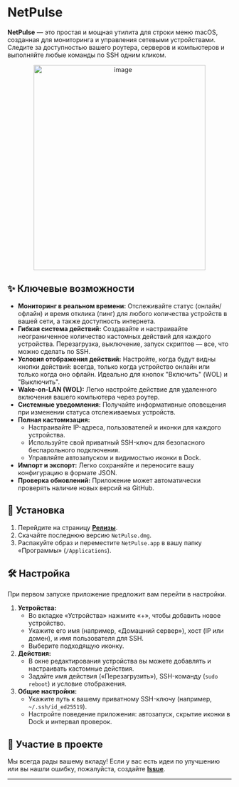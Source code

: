 # NetPulse

**NetPulse** — это простая и мощная утилита для строки меню macOS, созданная для мониторинга и управления сетевыми устройствами. Следите за доступностью вашего роутера, серверов и компьютеров и выполняйте любые команды по SSH одним кликом.

<p align="center">
  <img width="386" height="460" alt="image" src="https://github.com/user-attachments/assets/6aacd336-9c3c-41a4-9d25-e38313c8f869" />
</p>


## ✨ Ключевые возможности

* **Мониторинг в реальном времени:** Отслеживайте статус (онлайн/офлайн) и время отклика (пинг) для любого количества устройств в вашей сети, а также доступность интернета.
* **Гибкая система действий:** Создавайте и настраивайте неограниченное количество кастомных действий для каждого устройства. Перезагрузка, выключение, запуск скриптов — все, что можно сделать по SSH.
* **Условия отображения действий:** Настройте, когда будут видны кнопки действий: всегда, только когда устройство онлайн или только когда оно офлайн. Идеально для кнопок "Включить" (WOL) и "Выключить".
* **Wake-on-LAN (WOL):** Легко настройте действие для удаленного включения вашего компьютера через роутер.
* **Системные уведомления:** Получайте информативные оповещения при изменении статуса отслеживаемых устройств.
* **Полная кастомизация:**
    * Настраивайте IP-адреса, пользователей и иконки для каждого устройства.
    * Используйте свой приватный SSH-ключ для безопасного беспарольного подключения.
    * Управляйте автозапуском и видимостью иконки в Dock.
* **Импорт и экспорт:** Легко сохраняйте и переносите вашу конфигурацию в формате JSON.
* **Проверка обновлений:** Приложение может автоматически проверять наличие новых версий на GitHub.

## 🚀 Установка

1.  Перейдите на страницу [**Релизы**](https://github.com/ykreo/NetPulse/releases).
2.  Скачайте последнюю версию `NetPulse.dmg`.
3.  Распакуйте образ и переместите `NetPulse.app` в вашу папку «Программы» (`/Applications`).

## 🛠 Настройка

При первом запуске приложение предложит вам перейти в настройки.

1.  **Устройства:**
    * Во вкладке «Устройства» нажмите «+», чтобы добавить новое устройство.
    * Укажите его имя (например, «Домашний сервер»), хост (IP или домен), и имя пользователя для SSH.
    * Выберите подходящую иконку.
2.  **Действия:**
    * В окне редактирования устройства вы можете добавлять и настраивать кастомные действия.
    * Задайте имя действия («Перезагрузить»), SSH-команду (`sudo reboot`) и условие отображения.
3.  **Общие настройки:**
    * Укажите путь к вашему приватному SSH-ключу (например, `~/.ssh/id_ed25519`).
    * Настройте поведение приложения: автозапуск, скрытие иконки в Dock и интервал проверок.

## 🤝 Участие в проекте

Мы всегда рады вашему вкладу! Если у вас есть идеи по улучшению или вы нашли ошибку, пожалуйста, создайте [**Issue**](https://github.com/ykreo/NetPulse/issues).

---
